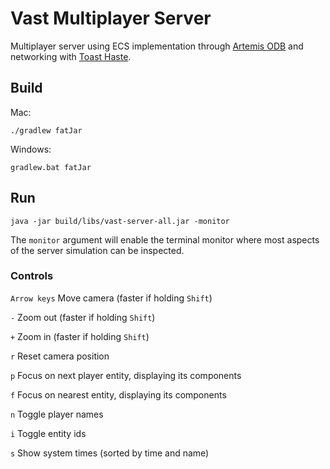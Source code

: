 # Vast Multiplayer Server

Multiplayer server using ECS implementation through [Artemis ODB](https://github.com/junkdog/artemis-odb) and networking with [Toast Haste](https://github.com/nhn/toast-haste.framework).

## Build

Mac:

`./gradlew fatJar`

Windows:

`gradlew.bat fatJar`

## Run

`java -jar build/libs/vast-server-all.jar -monitor`

The `monitor` argument will enable the terminal monitor where most aspects of the server simulation can be inspected.

### Controls

`Arrow keys` Move camera  (faster if holding `Shift`)

`-` Zoom out (faster if holding `Shift`)

`+` Zoom in (faster if holding `Shift`)

`r` Reset camera position

`p` Focus on next player entity, displaying its components

`f` Focus on nearest entity, displaying its components

`n` Toggle player names

`i` Toggle entity ids

`s` Show system times (sorted by time and name)
